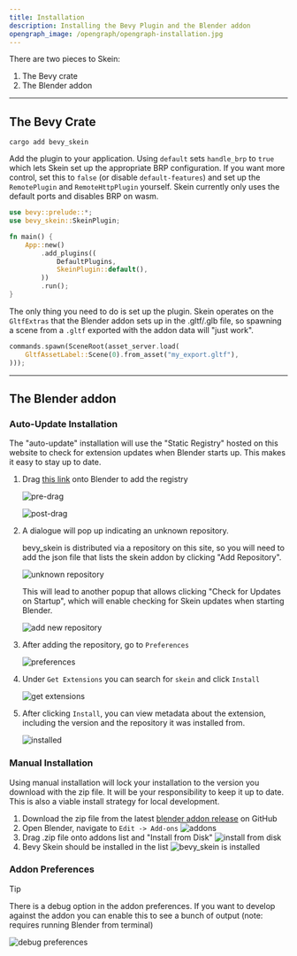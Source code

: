 ```yaml
---
title: Installation
description: Installing the Bevy Plugin and the Blender addon
opengraph_image: /opengraph/opengraph-installation.jpg
---
```


There are two pieces to Skein:

1. The Bevy crate
2. The Blender addon

---

## The Bevy Crate

```shell
cargo add bevy_skein
```

Add the plugin to your application. Using `default` sets `handle_brp` to `true` which lets Skein set up the appropriate BRP configuration.
If you want more control, set this to `false` (or disable `default-features`) and set up the `RemotePlugin` and `RemoteHttpPlugin` yourself.
Skein currently only uses the default ports and disables BRP on wasm.

```rust
use bevy::prelude::*;
use bevy_skein::SkeinPlugin;

fn main() {
    App::new()
        .add_plugins((
            DefaultPlugins,
            SkeinPlugin::default(),
        ))
        .run();
}
```

The only thing you need to do is set up the plugin.
Skein operates on the `GltfExtras` that the Blender addon sets up in the .gltf/.glb file, so spawning a scene from a `.gltf` exported with the addon data will "just work".

```rust
commands.spawn(SceneRoot(asset_server.load(
    GltfAssetLabel::Scene(0).from_asset("my_export.gltf"),
)));
```

---

## The Blender addon

### Auto-Update Installation

The "auto-update" installation will use the "Static Registry" hosted on this website to check for extension updates when Blender starts up. This makes it easy to stay up to date.

1. Drag [this link](/releases/bevy_skein-0.1.9.zip?repository=.%2Findex.json) onto Blender to add the registry

   ![pre-drag](/images/introduction/pre-drag-installation.avif)

   ![post-drag](/images/introduction/post-drag-installation.avif)

1. A dialogue will pop up indicating an unknown repository.

   bevy_skein is distributed via a repository on this site, so you will need to add the json file that lists the skein addon by clicking "Add Repository".

   ![unknown repository](/images/introduction/add-extension.avif)

   This will lead to another popup that allows clicking "Check for Updates on Startup", which will enable checking for Skein updates when starting Blender.

   ![add new repository](/images/introduction/add-new-repository.avif)

1. After adding the repository, go to `Preferences`

   ![preferences](/images/introduction/preferences.avif)

1. Under `Get Extensions` you can search for `skein` and click `Install`

   ![get extensions](/images/introduction/get-extensions.avif)

1. After clicking `Install`, you can view metadata about the extension, including the version and the repository it was installed from.

   ![installed](/images/introduction/installed.avif)

### Manual Installation

Using manual installation will lock your installation to the version you download with the zip file.
It will be your responsibility to keep it up to date.
This is also a viable install strategy for local development.

1. Download the zip file from the latest [blender addon release](https://github.com/rust-adventure/skein/releases) on GitHub
2. Open Blender, navigate to `Edit -> Add-ons`
   ![addons](/images/docs/installation/addons.avif)
3. Drag .zip file onto addons list and "Install from Disk"
   ![install from disk](/images/docs/installation/install-addon.avif)
4. Bevy Skein should be installed in the list
   ![bevy_skein is installed](/images/docs/installation/bevy-skein-installed.avif)

### Addon Preferences

> [!Tip]
>
> There is a debug option in the addon preferences. If you want to develop against the addon you can enable this to see a bunch of output (note: requires running Blender from terminal)

![debug preferences](/images/docs/installation/debug-preferences.avif)
